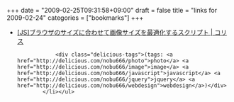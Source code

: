 +++
date = "2009-02-25T09:31:58+09:00"
draft = false
title = "links for 2009-02-24"
categories = ["bookmarks"]
+++

<ul class="delicious"><li>
                <div class="delicious-link"><a href="http://coliss.com/articles/build-websites/operation/javascript/jquery-plugin-maximage.html">[JS]ブラウザのサイズに合わせて画像サイズを最適化するスクリプト | コリス</a></div>
                
                <div class="delicious-tags">(tags: <a href="http://delicious.com/nobu666/photo">photo</a> <a href="http://delicious.com/nobu666/image">image</a> <a href="http://delicious.com/nobu666/javascript">javascript</a> <a href="http://delicious.com/nobu666/jquery">jquery</a> <a href="http://delicious.com/nobu666/webdesign">webdesign</a>)</div>
            </li></ul>
